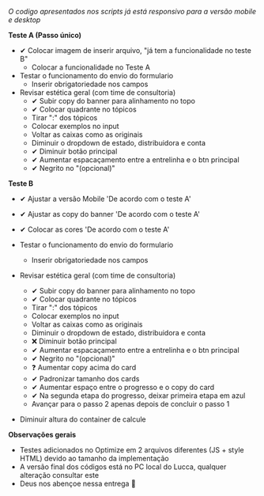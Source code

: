 _O codigo apresentados nos scripts já está responsivo para a versão mobile e desktop_

**Teste A (Passo único)**
  - ✔ Colocar imagem de inserir arquivo, "já tem a funcionalidade no teste B"
    - Colocar a funcionalidade no Teste A 
  - Testar o funcionamento do envio do formulario
    - Inserir obrigatoriedade nos campos
  - Revisar estética geral (com time de consultoria)
    - ✔ Subir copy do banner para alinhamento no topo
    - ✔ Colocar quadrante no tópicos
    - Tirar ":" dos tópicos
    - Colocar exemplos no input
    - Voltar as caixas como as originais
    - Diminuir o dropdown de estado, distribuidora e conta
    - ✔ Diminuir botão principal
    - ✔ Aumentar espacaçamento entre a entrelinha e o btn principal
    - ✔ Negrito no "(opcional)"

**Teste B**
  - ✔ Ajustar a versão Mobile 'De acordo com o teste A'
  - ✔ Ajustar as copy do banner 'De acordo com o teste A' 
  - ✔ Colocar as cores 'De acordo com o teste A'
  - Testar o funcionamento do envio do formulario
    - Inserir obrigatoriedade nos campos
  - Revisar estética geral (com time de consultoria)
    - ✔ Subir copy do banner para alinhamento no topo
    - ✔ Colocar quadrante no tópicos
    - Tirar ":" dos tópicos
    - Colocar exemplos no input
    - Voltar as caixas como as originais
    - Diminuir o dropdown de estado, distribuidora e conta
    - ❌ Diminuir botão principal
    - ✔ Aumentar espacaçamento entre a entrelinha e o btn principal
    - ✔ Negrito no "(opcional)"
    - ❓ Aumentar copy acima do card
    - ✔ Padronizar tamanho dos cards
    - ✔ Aumentar espaço entre o progresso e o copy do card
    - ✔ Na segunda etapa do progresso, deixar primeira etapa em azul
    - Avançar para o passo 2 apenas depois de concluir o passo 1

- Diminuir altura do container de calcule

**Observações gerais**
  - Testes adicionados no Optimize em 2 arquivos diferentes (JS + style HTML) devido ao tamanho da implementação
  - A versão final dos códigos está no PC local do Lucca, qualquer alteração consultar este
  - Deus nos abençoe nessa entrega 🙏
